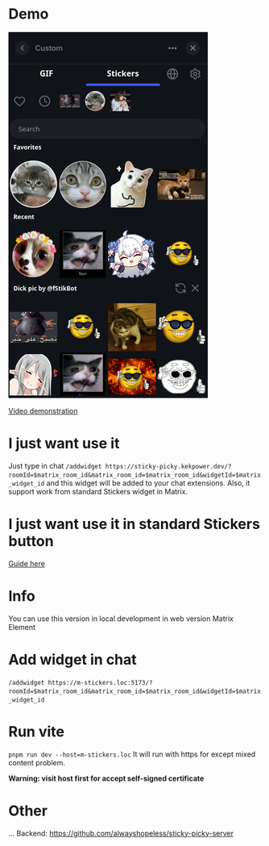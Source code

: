 # Demo

[![Screenshot](https://raw.githubusercontent.com/alwayshopeless/sticky-picky/refs/heads/master/screenshots/sticky-picky-demo.png)](https://www.youtube.com/watch?v=CBU_-gFRFmw "Sticky Picky demo")


[Video demonstration](https://www.youtube.com/watch?v=CBU_-gFRFmw)
# I just want use it
Just type in chat
`/addwidget https://sticky-picky.kekpower.dev/?roomId=$matrix_room_id&matrix_room_id=$matrix_room_id&widgetId=$matrix_widget_id`
and this widget will be added to your chat extensions.
Also, it support work from standard Stickers widget in Matrix.
# I just want use it in standard Stickers button
[Guide here](https://github.com/alwayshopeless/sticky-picky/blob/master/use-guide.md)
# Info
You can use this version in local development in web version Matrix Element
# Add widget in chat
``/addwidget https://m-stickers.loc:5173/?roomId=$matrix_room_id&matrix_room_id=$matrix_room_id&widgetId=$matrix_widget_id``
# Run vite
``pnpm run dev --host=m-stickers.loc``
It will run with https for except mixed content problem.

**Warning: visit host first for accept self-signed certificate**

# Other
...
Backend:
https://github.com/alwayshopeless/sticky-picky-server

